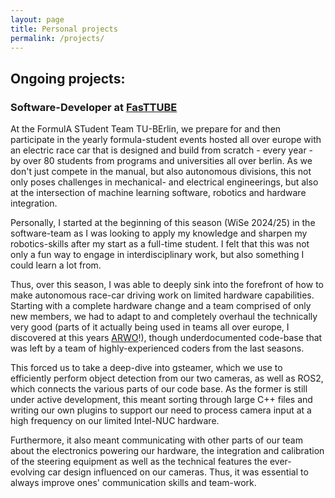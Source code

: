 ```yaml
---
layout: page
title: Personal projects
permalink: /projects/
---
```

## Ongoing projects:

### Software-Developer at [FasTTUBE](fasttube.de)
At the FormulA STudent Team TU-BErlin, we prepare for and then participate in the yearly formula-student events
hosted all over europe with an electric race car that is designed and build from scratch - every year - by over 80 students
from programs and universities all over berlin. As we don't just compete in the manual, but also autonomous divisions, this not only
poses challenges in mechanical- and electrical engineerings, but also at the intersection of machine learning software, robotics
and hardware integration.

Personally, I started at the beginning of this season (WiSe 2024/25) in the software-team as I was looking to apply my knowledge 
and sharpen my robotics-skills after my start as a full-time student. I felt that this was not only a fun way to engage 
in interdisciplinary work, but also something I could learn a lot from.

Thus, over this season, I was able to deeply sink into the forefront of how to make autonomous race-car driving work
on limited hardware capabilities. Starting with a complete hardware change and a team comprised of only new members, we had 
to adapt to and completely overhaul the technically very good (parts of it actually being used in teams all over europe, I discovered at this years [ARWO](https://arwo.hamburg/)!), though underdocumented code-base that was left by a team of highly-experienced coders from the last seasons.

This forced us to take a deep-dive into gsteamer, which we use to efficiently perform object detection from our two cameras, as well as 
ROS2, which connects the various parts of our code base. As the former is still under active development, this meant sorting through large C++ files and writing our own plugins to support our need to process camera input at a high frequency on our limited Intel-NUC hardware.

Furthermore, it also meant communicating with other parts of our team about the electronics powering our hardware, the integration and calibration of the steering equipment as well as the technical features the ever-evolving car design influenced on our cameras. Thus, it was essential to always improve ones' communication skills and team-work.
